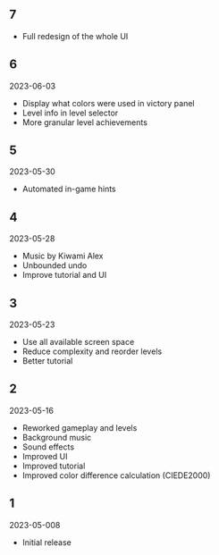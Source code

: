 ## 7

* Full redesign of the whole UI

## 6

2023-06-03

* Display what colors were used in victory panel
* Level info in level selector
* More granular level achievements

## 5

2023-05-30

* Automated in-game hints

## 4

2023-05-28

* Music by Kiwami Alex
* Unbounded undo
* Improve tutorial and UI

## 3

2023-05-23

* Use all available screen space
* Reduce complexity and reorder levels
* Better tutorial

## 2

2023-05-16

* Reworked gameplay and levels
* Background music
* Sound effects
* Improved UI
* Improved tutorial
* Improved color difference calculation (CIEDE2000)

## 1

2023-05-008

* Initial release